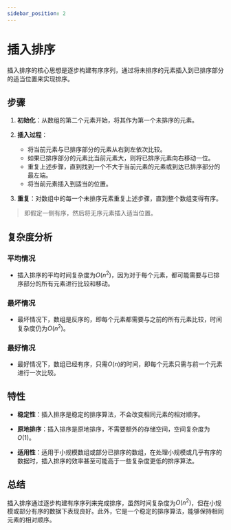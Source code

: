 ```yaml
---
sidebar_position: 2
---
```


# 插入排序

插入排序的核心思想是逐步构建有序序列，通过将未排序的元素插入到已排序部分的适当位置来实现排序。

## 步骤

1. **初始化**：从数组的第二个元素开始，将其作为第一个未排序的元素。

2. **插入过程**：
    - 将当前元素与已排序部分的元素从右到左依次比较。
    - 如果已排序部分的元素比当前元素大，则将已排序元素向右移动一位。
    - 重复上述步骤，直到找到一个不大于当前元素的元素或到达已排序部分的最左端。
    - 将当前元素插入到适当的位置。

3. **重复**：对数组中的每一个未排序元素重复上述步骤，直到整个数组变得有序。

> 即假定一侧有序，然后将无序元素插入适当位置。

## 复杂度分析

### 平均情况

- 插入排序的平均时间复杂度为$O(n^2)$，因为对于每个元素，都可能需要与已排序部分的所有元素进行比较和移动。

### 最坏情况

- 最坏情况下，数组是反序的，即每个元素都需要与之前的所有元素比较，时间复杂度仍为$O(n^2)$。

### 最好情况

- 最好情况下，数组已经有序，只需$O(n)$的时间，即每个元素只需与前一个元素进行一次比较。

## 特性

- **稳定性**：插入排序是稳定的排序算法，不会改变相同元素的相对顺序。
  
- **原地排序**：插入排序是原地排序，不需要额外的存储空间，空间复杂度为$O(1)$。

- **适用性**：适用于小规模数组或部分已排序的数组，在处理小规模或几乎有序的数据时，插入排序的效率甚至可能高于一些复杂度更低的排序算法。

## 总结

插入排序通过逐步构建有序序列来完成排序，虽然时间复杂度为$O(n^2)$，但在小规模或部分有序的数据下表现良好。此外，它是一个稳定的排序算法，能够保持相同元素的相对顺序。